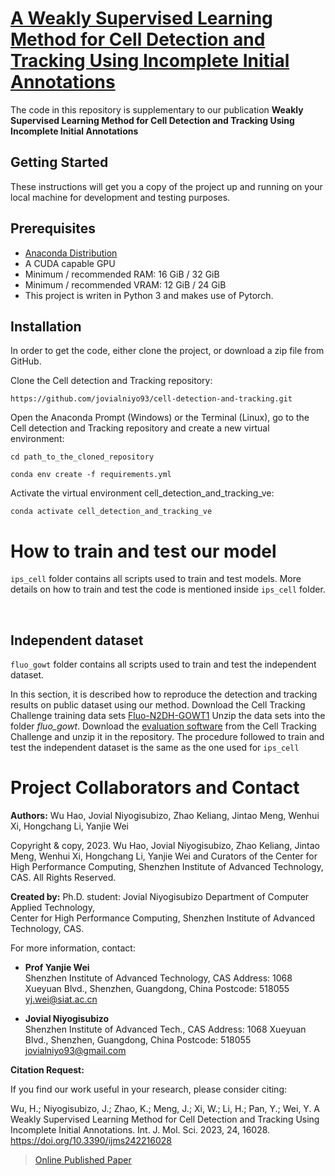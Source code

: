 
# [A Weakly Supervised Learning Method for Cell Detection and Tracking Using Incomplete Initial Annotations](https://www.mdpi.com/1422-0067/24/22/16028/pdf)

The code in this repository is supplementary to our publication **Weakly Supervised Learning Method for Cell Detection and Tracking Using Incomplete Initial Annotations** 

## Getting Started

These instructions will get you a copy of the project up and running on your local machine for development and testing purposes. 

## Prerequisites
* [Anaconda Distribution](https://www.anaconda.com/products/individual)
* A CUDA capable GPU
* Minimum / recommended RAM: 16 GiB / 32 GiB
* Minimum / recommended VRAM: 12 GiB / 24 GiB
* This project is writen in Python 3 and makes use of Pytorch. 

## Installation
In order to get the code, either clone the project, or download a zip file from GitHub.

Clone the Cell detection and Tracking repository:
```
https://github.com/jovialniyo93/cell-detection-and-tracking.git
```
Open the Anaconda Prompt (Windows) or the Terminal (Linux), go to the Cell detection and Tracking repository and create a new virtual environment:
```
cd path_to_the_cloned_repository
```
```
conda env create -f requirements.yml
```
Activate the virtual environment cell_detection_and_tracking_ve:
```
conda activate cell_detection_and_tracking_ve
```

# How to train and test our model

```ips_cell``` folder contains all scripts used to train and test models. More details on how to train and test the code is mentioned inside ```ips_cell``` folder.

<br/>

## Independent dataset

```fluo_gowt``` folder contains all scripts used to train and test the independent dataset.

In this section, it is described how to reproduce the detection and tracking results on public dataset using our method. Download the Cell Tracking Challenge training data sets [Fluo-N2DH-GOWT1](http://data.celltrackingchallenge.net/training-datasets/Fluo-N2DH-GOWT1.zip) Unzip the data sets into the folder *fluo_gowt*. Download the [evaluation software](http://public.celltrackingchallenge.net/software/EvaluationSoftware.zip) from the Cell Tracking Challenge and unzip it in the repository. The procedure followed to train and test the independent dataset is the same as the one used for ```ips_cell```


# Project Collaborators and Contact

**Authors:** Wu Hao, Jovial Niyogisubizo, Zhao Keliang, Jintao Meng, Wenhui Xi, Hongchang Li, Yanjie Wei

Copyright & copy, 2023. Wu Hao, Jovial Niyogisubizo, Zhao Keliang, Jintao Meng, Wenhui Xi, Hongchang Li, Yanjie Wei and Curators of the Center for High Performance Computing, Shenzhen Institute of Advanced Technology, CAS. All Rights Reserved.

**Created by:** Ph.D. student: Jovial Niyogisubizo 
Department of Computer Applied Technology,  
Center for High Performance Computing, Shenzhen Institute of Advanced Technology, CAS. 

For more information, contact:

* **Prof Yanjie Wei**  
Shenzhen Institute of Advanced Technology, CAS 
Address: 1068 Xueyuan Blvd., Shenzhen, Guangdong, China
Postcode: 518055
yj.wei@siat.ac.cn


* **Jovial Niyogisubizo**  
Shenzhen Institute of Advanced Tech., CAS 
Address: 1068 Xueyuan Blvd., Shenzhen, Guangdong, China
Postcode: 518055
jovialniyo93@gmail.com

**Citation Request:** 

If you find our work useful in your research, please consider citing:

Wu, H.; Niyogisubizo, J.; Zhao, K.; Meng, J.; Xi, W.; Li, H.; Pan, Y.; Wei, Y. A Weakly Supervised Learning Method for Cell Detection and Tracking Using Incomplete Initial Annotations. Int. J. Mol. Sci. 2023, 24, 16028. https://doi.org/10.3390/ijms242216028

>[Online Published Paper](https://www.mdpi.com/1422-0067/24/22/16028)
